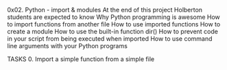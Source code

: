  0x02. Python - import & modules
 At the end of this project Holberton students are expected to know
 Why Python programming is awesome
 How to import functions from another file
 How to use imported functions
 How to create a module
 How to use the built-in function dir()
 How to prevent code in your script from being executed when imported
 How to use command line arguments with your Python programs

TASKS
0. Import a simple function from a simple file

